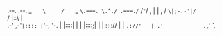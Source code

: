 .--.       .--.
    _  `    \     /    `  _
     `\.===. \.^./ .===./`
            \/`"`\/
         ,  |    |  ,
        / `\|;-.-'|/` \
       /    |::\  |    \
    .-' ,-'`|:::; |`'-, '-.
        |   |::::\|   |
        |   |::::;|   |
        |   \:::://   |
        |    `.://'   |
       .'             `.
    _,'                 `,_